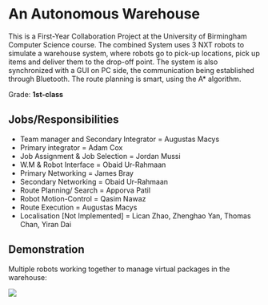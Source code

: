 # An Autonomous Warehouse

This is a First-Year Collaboration Project at the University of Birmingham Computer Science course. The combined System uses 3 NXT robots to simulate a warehouse system, where robots go to pick-up locations, pick up items and deliver them to the drop-off point. The system is also synchronized with a GUI on PC side, the communication being established through Bluetooth. The route planning is smart, using the A* algorithm.

Grade: **1st-class**

## Jobs/Responsibilities

* Team manager and Secondary Integrator = Augustas Macys
* Primary integrator = Adam Cox
* Job Assignment & Job Selection = Jordan Mussi
* W.M & Robot Interface = Obaid Ur-Rahmaan
* Primary Networking = James Bray
* Secondary Networking = Obaid Ur-Rahmaan
* Route Planning/ Search = Apporva Patil
* Robot Motion-Control = Qasim Nawaz
* Route Execution = Augustas Macys
* Localisation [Not Implemented] = Lican Zhao, Zhenghao Yan, Thomas Chan, Yiran Dai


## Demonstration
Multiple robots working together to manage virtual packages in the warehouse:

![](/robotics.gif)

<br/>
